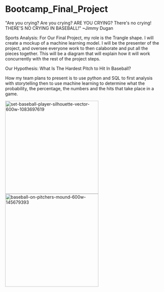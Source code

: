 # Bootcamp_Final_Project

"Are you crying? Are you crying? ARE YOU CRYING? There's no crying! THERE'S NO CRYING IN BASEBALL!" ~Jimmy Dugan 

Sports Analysis: For Our Final Project, my role is the Trangle shape. I will create a mockup of a machine learning model. I will be the presenter of the project, and oversee everyone work to then calaborate and put all the pieces together. This will be a diagram that will explain how it will work concurrently with the rest of the project steps. 

Our Hypothesis: What Is The Hardest Pitch to Hit In Baseball? 

How my team plans to present is to use python and SQL to first analysis with storytelling then to use machine learning to determine what the probability, the percentage, the numbers and the hits that take place in a game. 

<img width="300" alt="set-baseball-player-silhouette-vector-600w-1083697619" src="https://user-images.githubusercontent.com/95897182/167318438-f485f9cd-a33b-4625-9289-61737b3c6fe2.png">

<img width="300" alt="baseball-on-pitchers-mound-600w-145679393" src="https://user-images.githubusercontent.com/95897182/167318589-e688f8ac-8a95-442a-be5d-4d47f43e7fa4.png"> 

